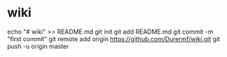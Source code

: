 # wiki

echo "# wiki" >> README.md
git init
git add README.md
git commit -m "first commit"
git remote add origin https://github.com/Durermf/wiki.git
git push -u origin master
